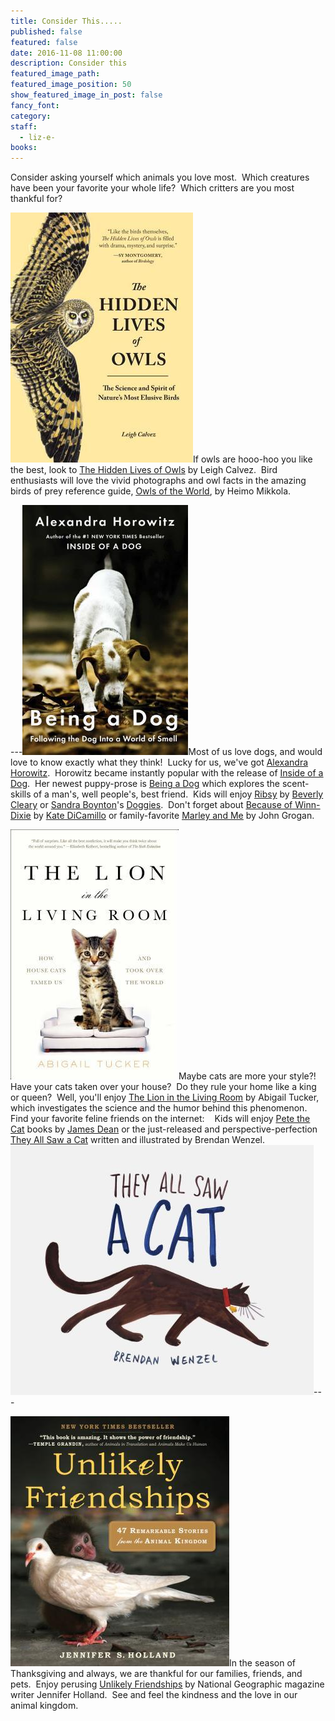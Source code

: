 ```yaml
---
title: Consider This.....
published: false
featured: false
date: 2016-11-08 11:00:00
description: Consider this
featured_image_path:
featured_image_position: 50
show_featured_image_in_post: false
fancy_font:
category:
staff:
  - liz-e-
books:
---
```



Consider asking yourself which animals you love most.&nbsp; Which creatures have been your favorite your whole life?&nbsp; Which critters are you most thankful for?

![](/uploads/versions/9781632170255---x----292-400x---.jpg)If owls are hooo-hoo you like the best, look to [The Hidden Lives of Owls](http://www.brooklinebooksmith-shop.com/book/9781632170255) by Leigh Calvez.&nbsp; Bird enthusiasts will love the vivid photographs and owl facts in the amazing birds of prey reference guide, [<u>Owls of the World</u>](http://www.brooklinebooksmith-shop.com/book/9781770852747), by Heimo Mikkola.&nbsp;

---[![](/uploads/versions/9781476795997---x----265-400x---.jpg)](http://www.brooklinebooksmith-shop.com/book/9781476795997)Most of us love dogs, and would love to know exactly what they think!&nbsp; Lucky for us, we've got [Alexandra Horowitz](http://www.brooklinebooksmith-shop.com/search/author/%22Horowitz%2C%20Alexandra%22).&nbsp; Horowitz became instantly popular with the release of [<u>Inside of a Dog</u>](http://www.brooklinebooksmith-shop.com/book/9781416583431).&nbsp; Her newest puppy-prose is [<u>Being a Dog</u>](http://www.brooklinebooksmith-shop.com/book/9781476795997) which explores the scent-skills of a man's, well people's, best friend.&nbsp; Kids will enjoy [<u>Ribsy</u>](http://www.brooklinebooksmith-shop.com/book/9780380709557) by [Beverly Cleary](http://www.brooklinebooksmith-shop.com/search/author/%22Cleary%2C%20Beverly%22) or [Sandra Boynton](http://www.brooklinebooksmith-shop.com/search/author/%22Boynton%2C%20Sandra%22)'s [<u>Doggies</u>](http://www.brooklinebooksmith-shop.com/book/9780671493189).&nbsp; Don't forget about [<u>Because of Winn-Dixie</u>](http://www.brooklinebooksmith-shop.com/book/9780763644321) by&nbsp;[Kate DiCamillo](http://www.brooklinebooksmith-shop.com/search/author/%22DiCamillo%2C%20Kate%22) or family-favorite [<u>Marley and Me</u>](http://www.brooklinebooksmith-shop.com/book/9780060817091) by John Grogan.

[![](/uploads/versions/cat-living-room---x----269-400x---.jpg)](http://www.brooklinebooksmith-shop.com/book/9781476738239)Maybe cats are more your style?!&nbsp; Have your cats taken over your house?&nbsp; Do they rule your home like a king or queen?&nbsp; Well, you'll enjoy [<u>The Lion in the Living Room</u>](http://www.brooklinebooksmith-shop.com/book/9781476738239) by Abigail Tucker, which investigates the science and the humor behind this phenomenon.&nbsp; Find your favorite feline friends on the internet: &nbsp;&nbsp; Kids will enjoy [<u>Pete the Cat</u>](http://www.brooklinebooksmith-shop.com/book/9780062304254) books by [James Dean](http://www.brooklinebooksmith-shop.com/search/author/%22Dean%2C%20James%22) or the just-released and perspective-perfection [They All Saw a Cat](http://www.brooklinebooksmith-shop.com/book/9781452150130) written and illustrated by Brendan Wenzel. [![](/uploads/versions/all-saw-a-cat---x----485-400x---.jpg)](http://www.brooklinebooksmith-shop.com/book/9781452150130)---

[![](/uploads/versions/unlikely-friendships---x----350-400x---.jpg)](http://www.brooklinebooksmith-shop.com/book/9780761159131)In the season of Thanksgiving and always, we are thankful for our families, friends, and pets.&nbsp; Enjoy perusing [<u>Unlikely Friendships</u>](http://www.brooklinebooksmith-shop.com/book/9780761159131) by National Geographic magazine writer Jennifer Holland.&nbsp; See and feel the kindness and the love in our animal kingdom.